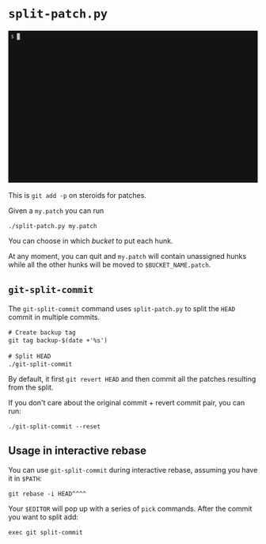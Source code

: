 # `split-patch.py`

[![asciicast](demo.gif)](https://asciinema.org/a/H69kggNt02RmU8sQxX2P5vlJI)

This is `git add -p` on steroids for patches.

Given a `my.patch` you can run

    ./split-patch.py my.patch

You can choose in which *bucket* to put each hunk.

At any moment, you can quit and `my.patch` will contain unassigned hunks while all the other hunks will be moved to `$BUCKET_NAME.patch`.

## `git-split-commit`

The `git-split-commit` command uses `split-patch.py` to split the `HEAD` commit in multiple commits.

    # Create backup tag
    git tag backup-$(date +'%s')

    # Split HEAD
    ./git-split-commit

By default, it first `git revert HEAD` and then commit all the patches resulting from the split.

If you don't care about the original commit + revert commit pair, you can run:

    ./git-split-commit --reset

## Usage in interactive rebase

You can use `git-split-commit` during interactive rebase, assuming you have it in `$PATH`:

    git rebase -i HEAD^^^^

Your `$EDITOR` will pop up with a series of `pick` commands.
After the commit you want to split add:

    exec git split-commit
